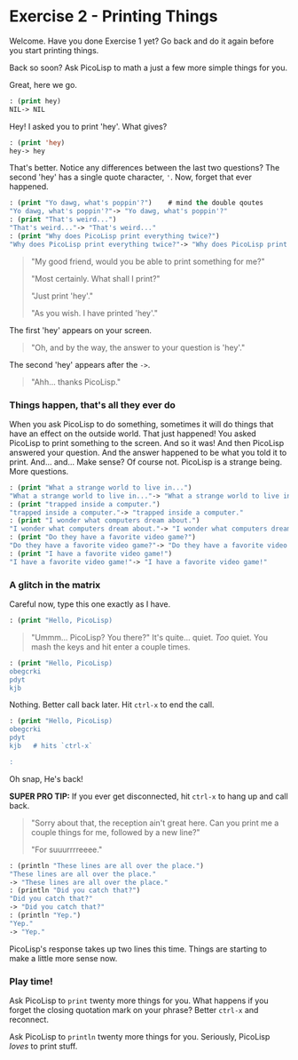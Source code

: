 # Exercise 2 - Printing Things

Welcome. Have you done Exercise 1 yet? Go back and do it again before you start printing things.

Back so soon? Ask PicoLisp to math a just a few more simple things for you.


Great, here we go. 
```lisp
: (print hey)
NIL-> NIL
``` 

Hey! I asked you to print 'hey'. What gives?

```lisp
: (print 'hey)
hey-> hey
```

  That's better. Notice any differences between the last two questions? The second 'hey' has a single quote character, `'`. Now, forget that ever happened.

```lisp 
: (print "Yo dawg, what's poppin'?")    # mind the double qoutes
"Yo dawg, what's poppin'?"-> "Yo dawg, what's poppin'?"
: (print "That's weird...")
"That's weird..."-> "That's weird..."
: (print "Why does PicoLisp print everything twice?")
"Why does PicoLisp print everything twice?"-> "Why does PicoLisp print everything twice?"
```


> "My good friend, would you be able to print something for me?"
>
> "Most certainly. What shall I print?"
> 
> "Just print 'hey'."
>
> "As you wish. I have printed 'hey'." 

  The first 'hey' appears on your screen. 

> "Oh, and by the way, the answer to your question is 'hey'." 

  The second 'hey' appears after the `->`.

> "Ahh... thanks PicoLisp."



### Things happen, that's all they ever do
  When you ask PicoLisp to do something, sometimes it will do things that have an effect on the outside world. That just happened! You asked PicoLisp to print something to the screen. And so it was! And then PicoLisp answered your question. And the answer happened to be what you told it to print. And... and... Make sense? Of course not. PicoLisp is a strange being. More questions.


```lisp
: (print "What a strange world to live in...")
"What a strange world to live in..."-> "What a strange world to live in..."
: (print "trapped inside a computer.")
"trapped inside a computer."-> "trapped inside a computer."
: (print "I wonder what computers dream about.")
"I wonder what computers dream about."-> "I wonder what computers dream about."
: (print "Do they have a favorite video game?")
"Do they have a favorite video game?"-> "Do they have a favorite video game?"
: (print "I have a favorite video game!")
"I have a favorite video game!"-> "I have a favorite video game!"
```



### A glitch in the matrix
Careful now, type this one exactly as I have.

```lisp
: (print "Hello, PicoLisp)
```

> "Ummm... PicoLisp? You there?" 
  It's quite... quiet. *Too* quiet. You mash the keys and hit enter a couple times.

```lisp
: (print "Hello, PicoLisp)
obegcrki
pdyt
kjb
```

Nothing. Better call back later. Hit `ctrl-x` to end the call.

```lisp
: (print "Hello, PicoLisp)
obegcrki
pdyt
kjb   # hits `ctrl-x`

: 
```

Oh snap, He's back! 

**SUPER PRO TIP:** If you ever get disconnected, hit `ctrl-x` to hang up and call back.


> "Sorry about that, the reception ain't great here. Can you print me a couple things for me, followed by a new line?"
>
> "For suuurrrreeee."

```lisp
: (println "These lines are all over the place.")
"These lines are all over the place."
-> "These lines are all over the place."
: (println "Did you catch that?")
"Did you catch that?"
-> "Did you catch that?"
: (println "Yep.")
"Yep."
-> "Yep."
```

PicoLisp's response takes up two lines this time.  Things are starting to make a little more sense now.


### Play time!
Ask PicoLisp to `print` twenty more things for you. What happens if you forget the closing quotation mark on your phrase? Better `ctrl-x` and reconnect.

Ask PicoLisp to `println` twenty more things for you. Seriously, PicoLisp *loves* to print stuff.

